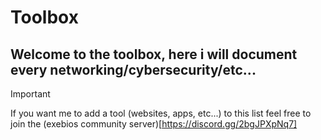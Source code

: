 # Toolbox
## Welcome to the toolbox, here i will document every networking/cybersecurity/etc...
>[!important]
>If you want me to add a tool (websites, apps, etc...) to this list feel free to join the (exebios community server)[https://discord.gg/2bgJPXpNq7]
